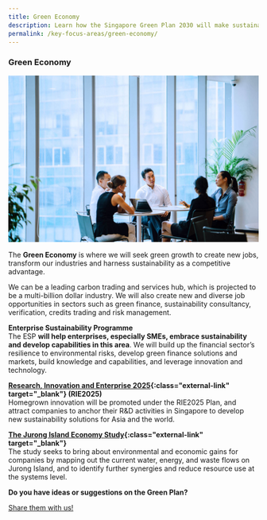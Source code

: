 ```yaml
---
title: Green Economy
description: Learn how the Singapore Green Plan 2030 will make sustainability a key competitive advantage for us, and present new opportunities for growth and job creation.
permalink: /key-focus-areas/green-economy/
---
```


### Green Economy

![Green Economy](/images/framework/framework_greeneconomy.jpg)

The **Green Economy** is where we will seek green growth to create new jobs, transform our industries and harness sustainability as a competitive advantage.

We can be a leading carbon trading and services hub, which is projected to be a multi-billion dollar industry. We will also create new and diverse job opportunities in sectors such as green finance, sustainability consultancy, verification, credits trading and risk management.

**Enterprise Sustainability Programme**  
The ESP **will help enterprises, especially SMEs, embrace sustainability and develop capabilities in this area**. We will build up the financial sector’s resilience to environmental risks, develop green finance solutions and markets, build knowledge and capabilities, and leverage innovation and technology.  

**[Research, Innovation and Enterprise 2025](https://www.nrf.gov.sg/rie2025-plan){:class="external-link" target="_blank"} (RIE2025)**  
Homegrown innovation will be promoted under the RIE2025 Plan, and attract companies to anchor their R&D activities in Singapore to develop new sustainability solutions for Asia and the world.

**[The Jurong Island Economy Study](https://www.towardszerowaste.gov.sg/zero-waste-masterplan/chapter2/sustainable-production/){:class="external-link" target="_blank"}**  
The study seeks to bring about environmental and economic gains for companies by mapping out the current water, energy, and waste flows on Jurong Island, and to identify further synergies and reduce resource use at the systems level.

**Do you have ideas or suggestions on the Green Plan?**

<a href="https://form.gov.sg/6013d365bedd790011bb9c86" class="front-page-cta bp-sec-button margin--top padding--bottom" target="_blank">
	<span>Share them with us!</span>
	<i class="sgds-icon sgds-icon-arrow-right is-size-4" aria-hidden="true"></i>
</a>